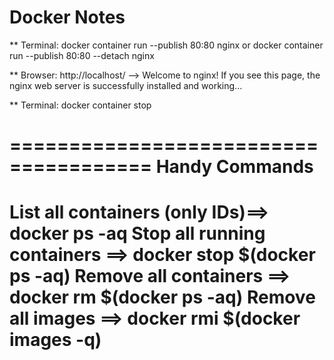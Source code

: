 
# Docker Notes


** Terminal:
docker container run --publish 80:80 nginx
    or
docker container run --publish 80:80 --detach nginx

** Browser:
http://localhost/
--> Welcome to nginx!
If you see this page, the nginx web server is successfully installed and working...


** Terminal:
docker container stop


======================================
             Handy Commands
======================================
List all containers (only IDs)==>   docker ps -aq
Stop all running containers ==>  docker stop $(docker ps -aq)
Remove all containers ==>   docker rm $(docker ps -aq)
Remove all images ==>   docker rmi $(docker images -q)
======================================
